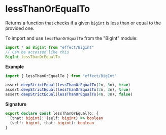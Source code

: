 # lessThanOrEqualTo

Returns a function that checks if a given `bigint` is less than or equal to the provided one.

To import and use `lessThanOrEqualTo` from the "BigInt" module:

```ts
import * as BigInt from "effect/BigInt"
// Can be accessed like this
BigInt.lessThanOrEqualTo
```

**Example**

```ts
import { lessThanOrEqualTo } from "effect/BigInt"

assert.deepStrictEqual(lessThanOrEqualTo(2n, 3n), true)
assert.deepStrictEqual(lessThanOrEqualTo(3n, 3n), true)
assert.deepStrictEqual(lessThanOrEqualTo(4n, 3n), false)
```

**Signature**

```ts
export declare const lessThanOrEqualTo: {
  (that: bigint): (self: bigint) => boolean
  (self: bigint, that: bigint): boolean
}
```
